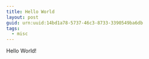 ```yaml
---
title: Hello World
layout: post
guid: urn:uuid:14bd1a78-5737-46c3-8733-3390549ba6db
tags:
  - misc
---
```


Hello World!
